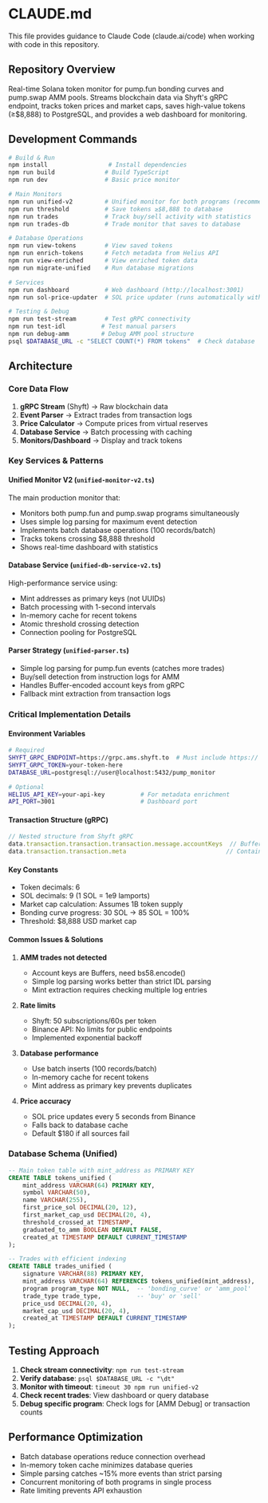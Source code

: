 # CLAUDE.md

This file provides guidance to Claude Code (claude.ai/code) when working with code in this repository.

## Repository Overview

Real-time Solana token monitor for pump.fun bonding curves and pump.swap AMM pools. Streams blockchain data via Shyft's gRPC endpoint, tracks token prices and market caps, saves high-value tokens (≥$8,888) to PostgreSQL, and provides a web dashboard for monitoring.

## Development Commands

```bash
# Build & Run
npm install                 # Install dependencies
npm run build              # Build TypeScript
npm run dev                # Basic price monitor

# Main Monitors
npm run unified-v2         # Unified monitor for both programs (recommended)
npm run threshold          # Save tokens ≥$8,888 to database
npm run trades             # Track buy/sell activity with statistics
npm run trades-db          # Trade monitor that saves to database

# Database Operations
npm run view-tokens        # View saved tokens
npm run enrich-tokens      # Fetch metadata from Helius API
npm run view-enriched      # View enriched token data
npm run migrate-unified    # Run database migrations

# Services
npm run dashboard          # Web dashboard (http://localhost:3001)
npm run sol-price-updater  # SOL price updater (runs automatically with monitors)

# Testing & Debug
npm run test-stream        # Test gRPC connectivity
npm run test-idl          # Test manual parsers
npm run debug-amm         # Debug AMM pool structure
psql $DATABASE_URL -c "SELECT COUNT(*) FROM tokens"  # Check database
```

## Architecture

### Core Data Flow
1. **gRPC Stream** (Shyft) → Raw blockchain data
2. **Event Parser** → Extract trades from transaction logs
3. **Price Calculator** → Compute prices from virtual reserves
4. **Database Service** → Batch processing with caching
5. **Monitors/Dashboard** → Display and track tokens

### Key Services & Patterns

#### Unified Monitor V2 (`unified-monitor-v2.ts`)
The main production monitor that:
- Monitors both pump.fun and pump.swap programs simultaneously
- Uses simple log parsing for maximum event detection
- Implements batch database operations (100 records/batch)
- Tracks tokens crossing $8,888 threshold
- Shows real-time dashboard with statistics

#### Database Service (`unified-db-service-v2.ts`)
High-performance service using:
- Mint addresses as primary keys (not UUIDs)
- Batch processing with 1-second intervals
- In-memory cache for recent tokens
- Atomic threshold crossing detection
- Connection pooling for PostgreSQL

#### Parser Strategy (`unified-parser.ts`)
- Simple log parsing for pump.fun events (catches more trades)
- Buy/sell detection from instruction logs for AMM
- Handles Buffer-encoded account keys from gRPC
- Fallback mint extraction from transaction logs

### Critical Implementation Details

#### Environment Variables
```bash
# Required
SHYFT_GRPC_ENDPOINT=https://grpc.ams.shyft.to  # Must include https://
SHYFT_GRPC_TOKEN=your-token-here
DATABASE_URL=postgresql://user@localhost:5432/pump_monitor

# Optional
HELIUS_API_KEY=your-api-key          # For metadata enrichment
API_PORT=3001                        # Dashboard port
```

#### Transaction Structure (gRPC)
```javascript
// Nested structure from Shyft gRPC
data.transaction.transaction.transaction.message.accountKeys  // Buffer[]
data.transaction.transaction.meta                            // Contains logs
```

#### Key Constants
- Token decimals: 6
- SOL decimals: 9 (1 SOL = 1e9 lamports)
- Market cap calculation: Assumes 1B token supply
- Bonding curve progress: 30 SOL → 85 SOL = 100%
- Threshold: $8,888 USD market cap

#### Common Issues & Solutions

1. **AMM trades not detected**
   - Account keys are Buffers, need bs58.encode()
   - Simple log parsing works better than strict IDL parsing
   - Mint extraction requires checking multiple log entries

2. **Rate limits**
   - Shyft: 50 subscriptions/60s per token
   - Binance API: No limits for public endpoints
   - Implemented exponential backoff

3. **Database performance**
   - Use batch inserts (100 records/batch)
   - In-memory cache for recent tokens
   - Mint address as primary key prevents duplicates

4. **Price accuracy**
   - SOL price updates every 5 seconds from Binance
   - Falls back to database cache
   - Default $180 if all sources fail

### Database Schema (Unified)

```sql
-- Main token table with mint_address as PRIMARY KEY
CREATE TABLE tokens_unified (
    mint_address VARCHAR(64) PRIMARY KEY,
    symbol VARCHAR(50),
    name VARCHAR(255),
    first_price_sol DECIMAL(20, 12),
    first_market_cap_usd DECIMAL(20, 4),
    threshold_crossed_at TIMESTAMP,
    graduated_to_amm BOOLEAN DEFAULT FALSE,
    created_at TIMESTAMP DEFAULT CURRENT_TIMESTAMP
);

-- Trades with efficient indexing
CREATE TABLE trades_unified (
    signature VARCHAR(88) PRIMARY KEY,
    mint_address VARCHAR(64) REFERENCES tokens_unified(mint_address),
    program program_type NOT NULL,  -- 'bonding_curve' or 'amm_pool'
    trade_type trade_type,          -- 'buy' or 'sell'
    price_usd DECIMAL(20, 4),
    market_cap_usd DECIMAL(20, 4),
    created_at TIMESTAMP DEFAULT CURRENT_TIMESTAMP
);
```

## Testing Approach

1. **Check stream connectivity**: `npm run test-stream`
2. **Verify database**: `psql $DATABASE_URL -c "\dt"`
3. **Monitor with timeout**: `timeout 30 npm run unified-v2`
4. **Check recent trades**: View dashboard or query database
5. **Debug specific program**: Check logs for [AMM Debug] or transaction counts

## Performance Optimization

- Batch database operations reduce connection overhead
- In-memory token cache minimizes database queries
- Simple parsing catches ~15% more events than strict parsing
- Concurrent monitoring of both programs in single process
- Rate limiting prevents API exhaustion